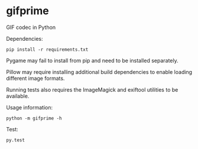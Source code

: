 gifprime
========

GIF codec in Python

Dependencies:
```
pip install -r requirements.txt
```

Pygame may fail to install from pip and need to be installed separately.

Pillow may require installing additional build dependencies to enable loading
different image formats.

Running tests also requires the ImageMagick and exiftool utilities to be
available.

Usage information:
```
python -m gifprime -h
```

Test:
```
py.test
```
